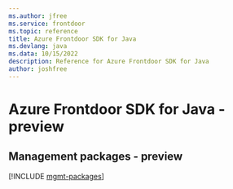 ```yaml
---
ms.author: jfree
ms.service: frontdoor
ms.topic: reference
title: Azure Frontdoor SDK for Java
ms.devlang: java
ms.data: 10/15/2022
description: Reference for Azure Frontdoor SDK for Java
author: joshfree
---
```

# Azure Frontdoor SDK for Java - preview

## Management packages - preview
[!INCLUDE [mgmt-packages](frontdoor-mgmt-index.md)]